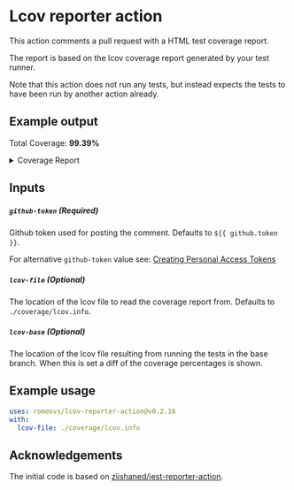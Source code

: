 # Lcov reporter action

This action comments a pull request with a HTML test coverage report.

The report is based on the lcov coverage report generated by your test runner.

Note that this action does not run any tests, but instead expects the tests to have been run
by another action already.

## Example output

Total Coverage: <b>99.39%</b>

<details><summary>Coverage Report</summary><table><tbody><tr><th>File</th><th>Branches</th><th>Funcs</th><th>Lines</th><th>Uncovered Lines</th></tr><tr><td colspan='5'><b>src</b></td></tr><tr><td>&nbsp; &nbsp;<a href='https://github.com/example/foo/blob/f9d42291812ed03bb197e48050ac38ac6befe4e5/src/i18n.tsx'>i18n.tsx</a></td><td>100%</td><td>100%</td><td>100%</td><td></td></tr><tr><td colspan='5'><b>src/components/i18n</b></td></tr><tr><td>&nbsp; &nbsp;<a href='https://github.com/example/foo/blob/f9d42291812ed03bb197e48050ac38ac6befe4e5/src/components/i18n/context.tsx'>context.tsx</a></td><td>100%</td><td>100%</td><td>100%</td><td></td></tr><tr><td>&nbsp; &nbsp;<a href='https://github.com/example/foo/blob/f9d42291812ed03bb197e48050ac38ac6befe4e5/src/components/i18n/hydrate.tsx'>hydrate.tsx</a></td><td>100%</td><td>100%</td><td>100%</td><td></td></tr><tr><td>&nbsp; &nbsp;<a href='https://github.com/example/foo/blob/f9d42291812ed03bb197e48050ac38ac6befe4e5/src/components/i18n/index.tsx'>index.tsx</a></td><td><b>85.71%</b></td><td><b>88.89%</b></td><td>100%</td><td><a href='https://github.com/example/foo/blob/f9d42291812ed03bb197e48050ac38ac6befe4e5/src/components/i18n/index.tsx#L54'>54</a></td></tr><tr><td>&nbsp; &nbsp;<a href='https://github.com/example/foo/blob/f9d42291812ed03bb197e48050ac38ac6befe4e5/src/components/i18n/link.tsx'>link.tsx</a></td><td>100%</td><td>100%</td><td>100%</td><td></td></tr><tr><td colspan='5'><b>src/components/icon</b></td></tr><tr><td>&nbsp; &nbsp;<a href='https://github.com/example/foo/blob/f9d42291812ed03bb197e48050ac38ac6befe4e5/src/components/icon/index.tsx'>index.tsx</a></td><td>100%</td><td>100%</td><td>100%</td><td></td></tr><tr><td>&nbsp; &nbsp;<a href='https://github.com/example/foo/blob/f9d42291812ed03bb197e48050ac38ac6befe4e5/src/components/icon/props.tsx'>props.tsx</a></td><td>100%</td><td>100%</td><td>100%</td><td></td></tr><tr><td colspan='5'><b>src/components/layout</b></td></tr><tr><td>&nbsp; &nbsp;<a href='https://github.com/example/foo/blob/f9d42291812ed03bb197e48050ac38ac6befe4e5/src/components/layout/index.tsx'>index.tsx</a></td><td>100%</td><td>100%</td><td>100%</td><td></td></tr><tr><td colspan='5'><b>src/components/release-artist-link</b></td></tr><tr><td>&nbsp; &nbsp;<a href='https://github.com/example/foo/blob/f9d42291812ed03bb197e48050ac38ac6befe4e5/src/components/release-artist-link/index.tsx'>index.tsx</a></td><td><b>66.67%</b></td><td>100%</td><td>100%</td><td><a href='https://github.com/example/foo/blob/f9d42291812ed03bb197e48050ac38ac6befe4e5/src/components/release-artist-link/index.tsx#L24'>24</a>, <a href='https://github.com/example/foo/blob/f9d42291812ed03bb197e48050ac38ac6befe4e5/src/components/release-artist-link/index.tsx#L25'>25</a>, <a href='https://github.com/example/foo/blob/f9d42291812ed03bb197e48050ac38ac6befe4e5/src/components/release-artist-link/index.tsx#L26'>26</a></td></tr><tr><td colspan='5'><b>src/components/release-companies</b></td></tr><tr><td>&nbsp; &nbsp;<a href='https://github.com/example/foo/blob/f9d42291812ed03bb197e48050ac38ac6befe4e5/src/components/release-companies/index.tsx'>index.tsx</a></td><td>100%</td><td>100%</td><td>100%</td><td></td></tr><tr><td colspan='5'><b>src/components/release-credits</b></td></tr><tr><td>&nbsp; &nbsp;<a href='https://github.com/example/foo/blob/f9d42291812ed03bb197e48050ac38ac6befe4e5/src/components/release-credits/index.tsx'>index.tsx</a></td><td><b>85.71%</b></td><td>100%</td><td><b>91.30%</b></td><td><a href='https://github.com/example/foo/blob/f9d42291812ed03bb197e48050ac38ac6befe4e5/src/components/release-credits/index.tsx#L37'>37</a>, <a href='https://github.com/example/foo/blob/f9d42291812ed03bb197e48050ac38ac6befe4e5/src/components/release-credits/index.tsx#L38'>38</a>, <a href='https://github.com/example/foo/blob/f9d42291812ed03bb197e48050ac38ac6befe4e5/src/components/release-credits/index.tsx#L40'>40</a>, <a href='https://github.com/example/foo/blob/f9d42291812ed03bb197e48050ac38ac6befe4e5/src/components/release-credits/index.tsx#L43'>43</a></td></tr><tr><td colspan='5'><b>src/components/release-format-link</b></td></tr><tr><td>&nbsp; &nbsp;<a href='https://github.com/example/foo/blob/f9d42291812ed03bb197e48050ac38ac6befe4e5/src/components/release-format-link/index.tsx'>index.tsx</a></td><td>100%</td><td>100%</td><td>100%</td><td></td></tr><tr><td colspan='5'><b>src/components/release-header</b></td></tr><tr><td>&nbsp; &nbsp;<a href='https://github.com/example/foo/blob/f9d42291812ed03bb197e48050ac38ac6befe4e5/src/components/release-header/index.tsx'>index.tsx</a></td><td><b>58.33%</b></td><td>100%</td><td>100%</td><td><a href='https://github.com/example/foo/blob/f9d42291812ed03bb197e48050ac38ac6befe4e5/src/components/release-header/index.tsx#L79'>79</a>, <a href='https://github.com/example/foo/blob/f9d42291812ed03bb197e48050ac38ac6befe4e5/src/components/release-header/index.tsx#L80'>80</a>, <a href='https://github.com/example/foo/blob/f9d42291812ed03bb197e48050ac38ac6befe4e5/src/components/release-header/index.tsx#L82'>82</a>, <a href='https://github.com/example/foo/blob/f9d42291812ed03bb197e48050ac38ac6befe4e5/src/components/release-header/index.tsx#L85'>85</a>, <a href='https://github.com/example/foo/blob/f9d42291812ed03bb197e48050ac38ac6befe4e5/src/components/release-header/index.tsx#L86'>86</a></td></tr><tr><td colspan='5'><b>src/components/release-label-link</b></td></tr><tr><td>&nbsp; &nbsp;<a href='https://github.com/example/foo/blob/f9d42291812ed03bb197e48050ac38ac6befe4e5/src/components/release-label-link/index.tsx'>index.tsx</a></td><td>100%</td><td>100%</td><td>100%</td><td></td></tr><tr><td colspan='5'><b>src/components/release-series-link</b></td></tr><tr><td>&nbsp; &nbsp;<a href='https://github.com/example/foo/blob/f9d42291812ed03bb197e48050ac38ac6befe4e5/src/components/release-series-link/index.tsx'>index.tsx</a></td><td><b>0%</b></td><td>100%</td><td>100%</td><td><a href='https://github.com/example/foo/blob/f9d42291812ed03bb197e48050ac38ac6befe4e5/src/components/release-series-link/index.tsx#L19'>19</a></td></tr><tr><td colspan='5'><b>src/components/release-thumbnail</b></td></tr><tr><td>&nbsp; &nbsp;<a href='https://github.com/example/foo/blob/f9d42291812ed03bb197e48050ac38ac6befe4e5/src/components/release-thumbnail/icon.tsx'>icon.tsx</a></td><td><b>50%</b></td><td>100%</td><td><b>83.33%</b></td><td><a href='https://github.com/example/foo/blob/f9d42291812ed03bb197e48050ac38ac6befe4e5/src/components/release-thumbnail/icon.tsx#L26'>26</a>, <a href='https://github.com/example/foo/blob/f9d42291812ed03bb197e48050ac38ac6befe4e5/src/components/release-thumbnail/icon.tsx#L30'>30</a></td></tr><tr><td>&nbsp; &nbsp;<a href='https://github.com/example/foo/blob/f9d42291812ed03bb197e48050ac38ac6befe4e5/src/components/release-thumbnail/index.tsx'>index.tsx</a></td><td><b>75%</b></td><td>100%</td><td>100%</td><td><a href='https://github.com/example/foo/blob/f9d42291812ed03bb197e48050ac38ac6befe4e5/src/components/release-thumbnail/index.tsx#L42'>42</a></td></tr><tr><td colspan='5'><b>src/components/search</b></td></tr><tr><td>&nbsp; &nbsp;<a href='https://github.com/example/foo/blob/f9d42291812ed03bb197e48050ac38ac6befe4e5/src/components/search/index.tsx'>index.tsx</a></td><td>100%</td><td>100%</td><td>100%</td><td></td></tr><tr><td>&nbsp; &nbsp;<a href='https://github.com/example/foo/blob/f9d42291812ed03bb197e48050ac38ac6befe4e5/src/components/search/mock.tsx'>mock.tsx</a></td><td>100%</td><td>100%</td><td>100%</td><td></td></tr><tr><td>&nbsp; &nbsp;<a href='https://github.com/example/foo/blob/f9d42291812ed03bb197e48050ac38ac6befe4e5/src/components/search/ui.tsx'>ui.tsx</a></td><td>100%</td><td>100%</td><td>100%</td><td></td></tr><tr><td colspan='5'><b>src/lib</b></td></tr><tr><td>&nbsp; &nbsp;<a href='https://github.com/example/foo/blob/f9d42291812ed03bb197e48050ac38ac6befe4e5/src/lib/add-state.tsx'>add-state.tsx</a></td><td>100%</td><td>100%</td><td>100%</td><td></td></tr><tr><td>&nbsp; &nbsp;<a href='https://github.com/example/foo/blob/f9d42291812ed03bb197e48050ac38ac6befe4e5/src/lib/intersperse.tsx'>intersperse.tsx</a></td><td>100%</td><td>100%</td><td>100%</td><td></td></tr><tr><td>&nbsp; &nbsp;<a href='https://github.com/example/foo/blob/f9d42291812ed03bb197e48050ac38ac6befe4e5/src/lib/keycodes.tsx'>keycodes.tsx</a></td><td>100%</td><td>100%</td><td>100%</td><td></td></tr><tr><td>&nbsp; &nbsp;<a href='https://github.com/example/foo/blob/f9d42291812ed03bb197e48050ac38ac6befe4e5/src/lib/slug.tsx'>slug.tsx</a></td><td>100%</td><td>100%</td><td>100%</td><td></td></tr><tr><td colspan='5'><b>src/services</b></td></tr><tr><td>&nbsp; &nbsp;<a href='https://github.com/example/foo/blob/f9d42291812ed03bb197e48050ac38ac6befe4e5/src/services/autocomplete.tsx'>autocomplete.tsx</a></td><td>100%</td><td>100%</td><td>100%</td><td></td></tr></tbody></table></details>

## Inputs

##### `github-token` (**Required**)
Github token used for posting the comment. Defaults to `${{ github.token }}`.

For alternative `github-token` value see: [Creating Personal Access Tokens](https://docs.github.com/en/github/authenticating-to-github/keeping-your-account-and-data-secure/creating-a-personal-access-token)

##### `lcov-file` (**Optional**)
The location of the lcov file to read the coverage report from. Defaults to
`./coverage/lcov.info`.

##### `lcov-base` (**Optional**)
The location of the lcov file resulting from running the tests in the base
branch. When this is set a diff of the coverage percentages is shown.

## Example usage

```yml
uses: romeovs/lcov-reporter-action@v0.2.16
with:
  lcov-file: ./coverage/lcov.info
```

## Acknowledgements

The initial code is based on [ziishaned/jest-reporter-action](https://github.com/ziishaned/jest-reporter-action).
